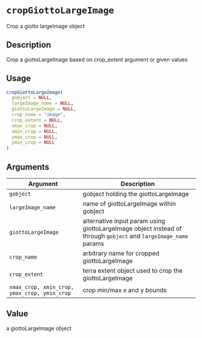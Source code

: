 # `cropGiottoLargeImage`

Crop a giotto largeImage object


## Description

Crop a giottoLargeImage based on crop_extent argument or given values


## Usage

```r
cropGiottoLargeImage(
  gobject = NULL,
  largeImage_name = NULL,
  giottoLargeImage = NULL,
  crop_name = "image",
  crop_extent = NULL,
  xmax_crop = NULL,
  xmin_crop = NULL,
  ymax_crop = NULL,
  ymin_crop = NULL
)
```


## Arguments

Argument      |Description
------------- |----------------
`gobject`     |     gobject holding the giottoLargeImage
`largeImage_name`     |     name of giottoLargeImage within gobject
`giottoLargeImage`     |     alternative input param using giottoLargeImage object instead of through `gobject` and `largeImage_name` params
`crop_name`     |     arbitrary name for cropped giottoLargeImage
`crop_extent`     |     terra extent object used to crop the giottoLargeImage
`xmax_crop, xmin_crop, ymax_crop, ymin_crop`     |     crop min/max x and y bounds


## Value

a giottoLargeImage object


